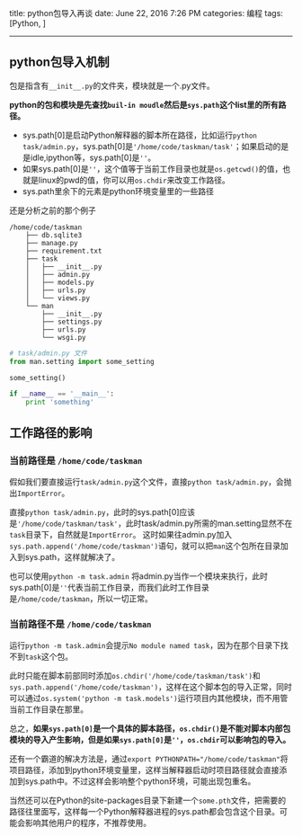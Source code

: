 title: python包导入再谈
date: June 22, 2016 7:26 PM
categories: 编程
tags: [Python, ]

----

## python包导入机制
包是指含有`__init__.py`的文件夹，模块就是一个.py文件。

**python的包和模块是先查找`buil-in moudle`然后是`sys.path`这个list里的所有路径。**
- sys.path[0]是启动Python解释器的脚本所在路径，比如运行`python task/admin.py`，sys.path[0]是`'/home/code/taskman/task'`；如果启动的是是idle,ipython等，sys.path[0]是`''`。
- 如果sys.path[0]是`''`，这个值等于当前工作目录也就是`os.getcwd()`的值，也就是linux的pwd的值，你可以用`os.chdir`来改变工作路径。
- sys.path里余下的元素是python环境变量里的一些路径


还是分析之前的那个例子

<!--more-->
```
/home/code/taskman
    ├── db.sqlite3
    ├── manage.py
    ├── requirement.txt
    ├── task
    │   ├── __init__.py
    │   ├── admin.py
    │   ├── models.py
    │   ├── urls.py
    │   └── views.py
    └── man
        ├── __init__.py
        ├── settings.py
        ├── urls.py
        └── wsgi.py
```


```python
# task/admin.py 文件
from man.setting import some_setting

some_setting()

if __name__ == '__main__':
    print 'something'
```

## 工作路径的影响
### 当前路径是 `/home/code/taskman`
假如我们要直接运行`task/admin.py`这个文件，直接`python task/admin.py`，会抛出`ImportError`。

直接`python task/admin.py`，此时的sys.path[0]应该是`'/home/code/taskman/task'`，此时task/admin.py所需的man.setting显然不在`task`目录下，自然就是`ImportError`。
这时如果往admin.py加入`sys.path.append('/home/code/taskman')`语句，就可以把`man`这个包所在目录加入到sys.path，这样就解决了。

也可以使用`python -m task.admin` 将admin.py当作一个模块来执行，此时sys.path[0]是`''`代表当前工作目录，而我们此时工作目录是`/home/code/taskman`，所以一切正常。

### 当前路径不是 `/home/code/taskman`
运行`python -m task.admin`会提示`No module named task`，因为在那个目录下找不到`task`这个包。

此时只能在脚本前部同时添加`os.chdir('/home/code/taskman/task')`和`sys.path.append('/home/code/taskman')`，这样在这个脚本包的导入正常，同时可以通过`os.system('python -m task.models')`运行项目内其他模块，而不用管当前工作目录在那里。

总之，**如果`sys.path[0]`是一个具体的脚本路径，`os.chdir()`是不能对脚本内部包模块的导入产生影响，但是如果`sys.path[0]`是`''`，`os.chdir`可以影响包的导入。**

还有一个霸道的解决方法是，通过`export PYTHONPATH="/home/code/taskman"`将项目路径，添加到python环境变量里，这样当解释器启动时项目路径就会直接添加到sys.path中。不过这样会影响整个python环境，可能出现包重名。

当然还可以在Python的site-packages目录下新建一个`some.pth`文件，把需要的路径往里面写，这样每一个Python解释器进程的sys.path都会包含这个目录。可能会影响其他用户的程序，不推荐使用。
